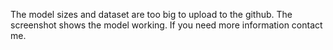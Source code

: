 The model sizes and dataset are too big to upload to the github. The screenshot shows the model working. If you need more information contact me.

